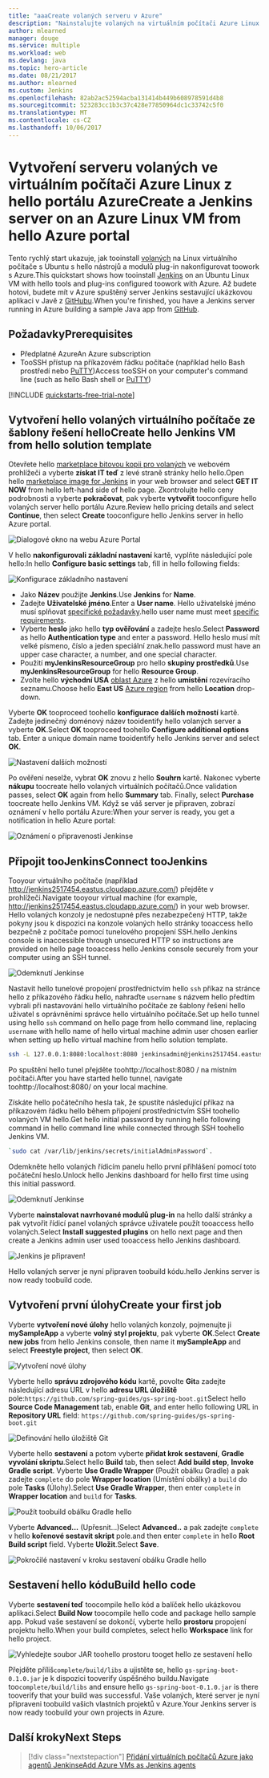 ```yaml
---
title: "aaaCreate volaných serveru v Azure"
description: "Nainstalujte volaných na virtuálním počítači Azure Linux z hello volaných řešení šablony a vytvoření ukázkové aplikace Java."
author: mlearned
manager: douge
ms.service: multiple
ms.workload: web
ms.devlang: java
ms.topic: hero-article
ms.date: 08/21/2017
ms.author: mlearned
ms.custom: Jenkins
ms.openlocfilehash: 82ab2ac52594acba131414b449b608978591d4b8
ms.sourcegitcommit: 523283cc1b3c37c428e77850964dc1c33742c5f0
ms.translationtype: MT
ms.contentlocale: cs-CZ
ms.lasthandoff: 10/06/2017
---
```

# <a name="create-a-jenkins-server-on-an-azure-linux-vm-from-hello-azure-portal"></a><span data-ttu-id="96df1-103">Vytvoření serveru volaných ve virtuálním počítači Azure Linux z hello portálu Azure</span><span class="sxs-lookup"><span data-stu-id="96df1-103">Create a Jenkins server on an Azure Linux VM from hello Azure portal</span></span>

<span data-ttu-id="96df1-104">Tento rychlý start ukazuje, jak tooinstall [volaných](https://jenkins.io) na Linux virtuálního počítače s Ubuntu s hello nástrojů a modulů plug-in nakonfigurovat toowork s Azure.</span><span class="sxs-lookup"><span data-stu-id="96df1-104">This quickstart shows how tooinstall [Jenkins](https://jenkins.io) on an Ubuntu Linux VM with hello tools and plug-ins configured toowork with Azure.</span></span> <span data-ttu-id="96df1-105">Až budete hotovi, budete mít v Azure spuštěný server Jenkins sestavující ukázkovou aplikaci v Javě z [GitHubu](https://github.com).</span><span class="sxs-lookup"><span data-stu-id="96df1-105">When you're finished, you have a Jenkins server running in Azure building a sample Java app from [GitHub](https://github.com).</span></span>

## <a name="prerequisites"></a><span data-ttu-id="96df1-106">Požadavky</span><span class="sxs-lookup"><span data-stu-id="96df1-106">Prerequisites</span></span>

* <span data-ttu-id="96df1-107">Předplatné Azure</span><span class="sxs-lookup"><span data-stu-id="96df1-107">An Azure subscription</span></span>
* <span data-ttu-id="96df1-108">TooSSH přístup na příkazovém řádku počítače (například hello Bash prostředí nebo [PuTTY](http://www.putty.org/))</span><span class="sxs-lookup"><span data-stu-id="96df1-108">Access tooSSH on your computer's command line (such as hello Bash shell or [PuTTY](http://www.putty.org/))</span></span>

[!INCLUDE [quickstarts-free-trial-note](../../includes/quickstarts-free-trial-note.md)]

## <a name="create-hello-jenkins-vm-from-hello-solution-template"></a><span data-ttu-id="96df1-109">Vytvoření hello volaných virtuálního počítače ze šablony řešení hello</span><span class="sxs-lookup"><span data-stu-id="96df1-109">Create hello Jenkins VM from hello solution template</span></span>

<span data-ttu-id="96df1-110">Otevřete hello [marketplace bitovou kopii pro volaných](https://azuremarketplace.microsoft.com/marketplace/apps/azure-oss.jenkins?tab=Overview) ve webovém prohlížeči a vyberte **získat IT teď** z levé straně stránky hello hello.</span><span class="sxs-lookup"><span data-stu-id="96df1-110">Open hello [marketplace image for Jenkins](https://azuremarketplace.microsoft.com/marketplace/apps/azure-oss.jenkins?tab=Overview) in your web browser and select  **GET IT NOW** from hello left-hand side of hello page.</span></span> <span data-ttu-id="96df1-111">Zkontrolujte hello ceny podrobnosti a vyberte **pokračovat**, pak vyberte **vytvořit** tooconfigure hello volaných server hello portálu Azure.</span><span class="sxs-lookup"><span data-stu-id="96df1-111">Review hello pricing details and select **Continue**, then select **Create** tooconfigure hello Jenkins server in hello Azure portal.</span></span> 
   
![Dialogové okno na webu Azure Portal](./media/install-jenkins-solution-template/ap-create.png)

<span data-ttu-id="96df1-113">V hello **nakonfigurovali základní nastavení** kartě, vyplňte následující pole hello:</span><span class="sxs-lookup"><span data-stu-id="96df1-113">In hello **Configure basic settings** tab, fill in hello following fields:</span></span>

![Konfigurace základního nastavení](./media/install-jenkins-solution-template/ap-basic.png)

* <span data-ttu-id="96df1-115">Jako **Název** použijte **Jenkins**.</span><span class="sxs-lookup"><span data-stu-id="96df1-115">Use **Jenkins** for **Name**.</span></span>
* <span data-ttu-id="96df1-116">Zadejte **Uživatelské jméno**.</span><span class="sxs-lookup"><span data-stu-id="96df1-116">Enter a **User name**.</span></span> <span data-ttu-id="96df1-117">Hello uživatelské jméno musí splňovat [specifické požadavky](/azure/virtual-machines/linux/faq#what-are-the-username-requirements-when-creating-a-vm).</span><span class="sxs-lookup"><span data-stu-id="96df1-117">hello user name must meet [specific requirements](/azure/virtual-machines/linux/faq#what-are-the-username-requirements-when-creating-a-vm).</span></span>
* <span data-ttu-id="96df1-118">Vyberte **heslo** jako hello **typ ověřování** a zadejte heslo.</span><span class="sxs-lookup"><span data-stu-id="96df1-118">Select **Password** as hello **Authentication type** and enter a password.</span></span> <span data-ttu-id="96df1-119">Hello heslo musí mít velké písmeno, číslo a jeden speciální znak.</span><span class="sxs-lookup"><span data-stu-id="96df1-119">hello password must have an upper case character, a number, and one special character.</span></span>
* <span data-ttu-id="96df1-120">Použití **myJenkinsResourceGroup** pro hello **skupiny prostředků**.</span><span class="sxs-lookup"><span data-stu-id="96df1-120">Use **myJenkinsResourceGroup** for hello **Resource Group**.</span></span>
* <span data-ttu-id="96df1-121">Zvolte hello **východní USA** [oblast Azure](https://azure.microsoft.com/regions/) z hello **umístění** rozevíracího seznamu.</span><span class="sxs-lookup"><span data-stu-id="96df1-121">Choose hello **East US** [Azure region](https://azure.microsoft.com/regions/) from hello **Location** drop-down.</span></span>

<span data-ttu-id="96df1-122">Vyberte **OK** tooproceed toohello **konfigurace dalších možností** kartě. Zadejte jedinečný doménový název tooidentify hello volaných server a vyberte **OK**.</span><span class="sxs-lookup"><span data-stu-id="96df1-122">Select **OK** tooproceed toohello **Configure additional options** tab. Enter a unique domain name tooidentify hello Jenkins server and select **OK**.</span></span>

![Nastavení dalších možností](./media/install-jenkins-solution-template/ap-addtional.png)  

 <span data-ttu-id="96df1-124">Po ověření neselže, vybrat **OK** znovu z hello **Souhrn** kartě. Nakonec vyberte **nákupu** toocreate hello volaných virtuálních počítačů.</span><span class="sxs-lookup"><span data-stu-id="96df1-124">Once validation passes, select **OK** again from hello **Summary** tab. Finally, select **Purchase** toocreate hello Jenkins VM.</span></span> <span data-ttu-id="96df1-125">Když se váš server je připraven, zobrazí oznámení v hello portálu Azure:</span><span class="sxs-lookup"><span data-stu-id="96df1-125">When your server is ready, you get a notification in hello Azure portal:</span></span>   

![Oznámení o připravenosti Jenkinse](./media/install-jenkins-solution-template/jenkins-deploy-notification-ready.png)

## <a name="connect-toojenkins"></a><span data-ttu-id="96df1-127">Připojit tooJenkins</span><span class="sxs-lookup"><span data-stu-id="96df1-127">Connect tooJenkins</span></span>

<span data-ttu-id="96df1-128">Tooyour virtuálního počítače (například http://jenkins2517454.eastus.cloudapp.azure.com/) přejděte v prohlížeči.</span><span class="sxs-lookup"><span data-stu-id="96df1-128">Navigate tooyour virtual machine (for example, http://jenkins2517454.eastus.cloudapp.azure.com/) in  your web browser.</span></span> <span data-ttu-id="96df1-129">Hello volaných konzoly je nedostupné přes nezabezpečený HTTP, takže pokyny jsou k dispozici na konzole volaných hello stránky tooaccess hello bezpečně z počítače pomocí tunelového propojení SSH.</span><span class="sxs-lookup"><span data-stu-id="96df1-129">hello Jenkins console is inaccessible through unsecured HTTP so instructions are provided on hello page tooaccess hello Jenkins console securely from your computer using an SSH tunnel.</span></span>

![Odemknutí Jenkinse](./media/install-jenkins-solution-template/jenkins-ssh-instructions.png)

<span data-ttu-id="96df1-131">Nastavit hello tunelové propojení prostřednictvím hello `ssh` příkaz na stránce hello z příkazového řádku hello, nahraďte `username` s názvem hello předtím vybrali při nastavování hello virtuálního počítače ze šablony řešení hello uživatel s oprávněními správce hello virtuálního počítače.</span><span class="sxs-lookup"><span data-stu-id="96df1-131">Set up hello tunnel using hello `ssh` command on hello page from hello command line, replacing `username` with hello name of hello virtual machine admin user chosen earlier when setting up hello virtual machine from hello solution template.</span></span>

```bash
ssh -L 127.0.0.1:8080:localhost:8080 jenkinsadmin@jenkins2517454.eastus.cloudapp.azure.com
```

<span data-ttu-id="96df1-132">Po spuštění hello tunel přejděte toohttp://localhost:8080 / na místním počítači.</span><span class="sxs-lookup"><span data-stu-id="96df1-132">After you have started hello tunnel, navigate toohttp://localhost:8080/ on your local machine.</span></span> 

<span data-ttu-id="96df1-133">Získáte hello počátečního hesla tak, že spustíte následující příkaz na příkazovém řádku hello během připojení prostřednictvím SSH toohello volaných VM hello.</span><span class="sxs-lookup"><span data-stu-id="96df1-133">Get hello initial password by running hello following command in hello command line while connected through SSH toohello Jenkins VM.</span></span>

```bash
`sudo cat /var/lib/jenkins/secrets/initialAdminPassword`.
```

<span data-ttu-id="96df1-134">Odemkněte hello volaných řídicím panelu hello první přihlášení pomocí toto počáteční heslo.</span><span class="sxs-lookup"><span data-stu-id="96df1-134">Unlock hello Jenkins dashboard for hello first time using this initial password.</span></span>

![Odemknutí Jenkinse](./media/install-jenkins-solution-template/jenkins-unlock.png)

<span data-ttu-id="96df1-136">Vyberte **nainstalovat navrhované modulů plug-in** na hello další stránky a pak vytvořit řídicí panel volaných správce uživatele použít tooaccess hello volaných.</span><span class="sxs-lookup"><span data-stu-id="96df1-136">Select **Install suggested plugins** on hello next page and then create a Jenkins admin user used tooaccess hello Jenkins dashboard.</span></span>

![Jenkins je připraven!](./media/install-jenkins-solution-template/jenkins-welcome.png)

<span data-ttu-id="96df1-138">Hello volaných server je nyní připraven toobuild kódu.</span><span class="sxs-lookup"><span data-stu-id="96df1-138">hello Jenkins server is now ready toobuild code.</span></span>

## <a name="create-your-first-job"></a><span data-ttu-id="96df1-139">Vytvoření první úlohy</span><span class="sxs-lookup"><span data-stu-id="96df1-139">Create your first job</span></span>

<span data-ttu-id="96df1-140">Vyberte **vytvoření nové úlohy** hello volaných konzoly, pojmenujte ji **mySampleApp** a vyberte **volný styl projektu**, pak vyberte **OK**.</span><span class="sxs-lookup"><span data-stu-id="96df1-140">Select **Create new jobs** from hello Jenkins console, then name it **mySampleApp** and select **Freestyle project**, then select **OK**.</span></span>

![Vytvoření nové úlohy](./media/install-jenkins-solution-template/jenkins-new-job.png) 

<span data-ttu-id="96df1-142">Vyberte hello **správu zdrojového kódu** kartě, povolte **Git**a zadejte následující adresu URL v hello **adresu URL úložiště** pole:`https://github.com/spring-guides/gs-spring-boot.git`</span><span class="sxs-lookup"><span data-stu-id="96df1-142">Select hello **Source Code Management** tab, enable **Git**, and enter hello following URL in **Repository URL**  field: `https://github.com/spring-guides/gs-spring-boot.git`</span></span>

![Definování hello úložiště Git](./media/install-jenkins-solution-template/jenkins-job-git-configuration.png) 

<span data-ttu-id="96df1-144">Vyberte hello **sestavení** a potom vyberte **přidat krok sestavení**, **Gradle vyvolání skriptu**.</span><span class="sxs-lookup"><span data-stu-id="96df1-144">Select hello **Build** tab, then select **Add build step**, **Invoke Gradle script**.</span></span> <span data-ttu-id="96df1-145">Vyberte **Use Gradle Wrapper** (Použít obálku Gradle) a pak zadejte `complete` do pole **Wrapper location** (Umístění obálky) a `build` do pole **Tasks** (Úlohy).</span><span class="sxs-lookup"><span data-stu-id="96df1-145">Select **Use Gradle Wrapper**, then enter `complete` in **Wrapper location** and `build` for **Tasks**.</span></span>

![Použít toobuild obálku Gradle hello](./media/install-jenkins-solution-template/jenkins-job-gradle-config.png) 

<span data-ttu-id="96df1-147">Vyberte **Advanced...** (Upřesnit...)</span><span class="sxs-lookup"><span data-stu-id="96df1-147">Select **Advanced..**</span></span> <span data-ttu-id="96df1-148">a pak zadejte `complete` v hello **kořenové sestavit skript** pole.</span><span class="sxs-lookup"><span data-stu-id="96df1-148">and then enter `complete` in hello **Root Build script** field.</span></span> <span data-ttu-id="96df1-149">Vyberte **Uložit**.</span><span class="sxs-lookup"><span data-stu-id="96df1-149">Select **Save**.</span></span>

![Pokročilé nastavení v kroku sestavení obálku Gradle hello](./media/install-jenkins-solution-template/jenkins-job-gradle-advances.png) 

## <a name="build-hello-code"></a><span data-ttu-id="96df1-151">Sestavení hello kódu</span><span class="sxs-lookup"><span data-stu-id="96df1-151">Build hello code</span></span>

<span data-ttu-id="96df1-152">Vyberte **sestavení teď** toocompile hello kód a balíček hello ukázkovou aplikaci.</span><span class="sxs-lookup"><span data-stu-id="96df1-152">Select **Build Now** toocompile hello code and package hello sample app.</span></span> <span data-ttu-id="96df1-153">Pokud vaše sestavení se dokončí, vyberte hello **prostoru** propojení projektu hello.</span><span class="sxs-lookup"><span data-stu-id="96df1-153">When your build completes, select hello **Workspace** link for hello project.</span></span>

![Vyhledejte soubor JAR toohello prostoru tooget hello ze sestavení hello](./media/install-jenkins-solution-template/jenkins-access-workspace.png) 

<span data-ttu-id="96df1-155">Přejděte příliš`complete/build/libs` a ujistěte se, hello `gs-spring-boot-0.1.0.jar` je k dispozici tooverify úspěšného buildu.</span><span class="sxs-lookup"><span data-stu-id="96df1-155">Navigate too`complete/build/libs` and ensure hello `gs-spring-boot-0.1.0.jar` is there tooverify that your build was successful.</span></span> <span data-ttu-id="96df1-156">Vaše volaných, které server je nyní připraveni toobuild vašich vlastních projektů v Azure.</span><span class="sxs-lookup"><span data-stu-id="96df1-156">Your Jenkins server is now ready toobuild your own projects in Azure.</span></span>

## <a name="next-steps"></a><span data-ttu-id="96df1-157">Další kroky</span><span class="sxs-lookup"><span data-stu-id="96df1-157">Next Steps</span></span>

> [!div class="nextstepaction"]
> [<span data-ttu-id="96df1-158">Přidání virtuálních počítačů Azure jako agentů Jenkinse</span><span class="sxs-lookup"><span data-stu-id="96df1-158">Add Azure VMs as Jenkins agents</span></span>](jenkins-azure-vm-agents.md)
